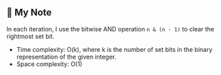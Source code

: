 ## 📝 My Note

In each iteration, I use the bitwise AND operation `n & (n - 1)` to clear the rightmost set bit.

* Time complexity: O(k), where k is the number of set bits in the binary representation of the given integer.
* Space complexity: O(1)
